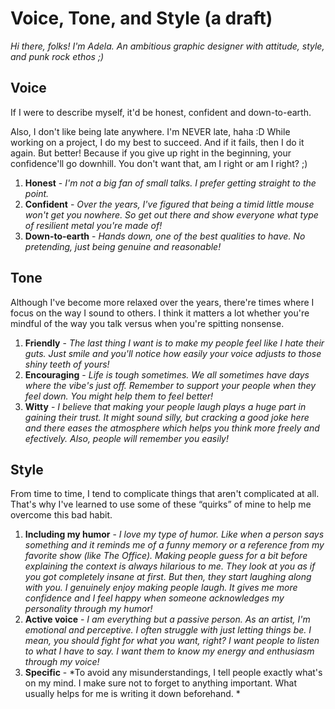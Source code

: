 # Voice, Tone, and Style (a draft)

*Hi there, folks! I'm Adela. An ambitious graphic designer with attitude, style, and punk rock ethos ;)*


## Voice

If I were to describe myself, it'd be honest, confident and down-to-earth.

Also, I don't like being late anywhere. I'm NEVER late, haha :D
While working on a project, I do my best to succeed.
And if it fails, then I do it again. But better! Because if you give up right in the beginning, your confidence'll go downhill. You don't want that, am I right or am I right? ;)




1. **Honest** - *I'm not a big fan of small talks. I prefer getting straight to the point.* 
2. **Confident** - *Over the years, I've figured that being a timid little mouse won't get you nowhere. So get out there and show everyone what type of resilient metal you're made of!* 
3. **Down-to-earth** - *Hands down, one of the best qualities to have. No pretending, just being genuine and reasonable!*




## Tone

Although I've become more relaxed over the years, there're times where I focus on the way I sound to others. I think it matters a lot whether you're mindful of the way you talk versus when you're spitting nonsense.



1. **Friendly** - *The last thing I want is to make my people feel like I hate their guts. Just smile and you'll notice how easily your voice adjusts to those shiny teeth of yours!*
2. **Encouraging** - *Life is tough sometimes. We all sometimes have days where the vibe's just off. Remember to support your people when they feel down. You might help them to feel better!*
3. **Witty** - *I believe that making your people laugh plays a huge part in gaining their trust. It might sound silly, but cracking a good joke here and there eases the atmosphere which helps you think more freely and efectively. Also, people will remember you easily!*



## Style

From time to time, I tend to complicate things that aren't complicated at all. That's why I've learned to use some of these “quirks” of mine to help me overcome this bad habit.



1. **Including my humor** - *I love my type of humor. Like when a person says something and it reminds me of a funny memory or a reference from my favorite show (like The Office).
Making people guess for a bit before explaining the context is always hilarious to me. They look at you as if you got completely insane at first. But then, they start laughing along with you.
I genuinely enjoy making people laugh. It gives me more confidence and I feel happy when someone acknowledges my personality through my humor!*
3. **Active voice** - *I am everything but a passive person. As an artist, I'm emotional and perceptive. I often struggle with just letting things be. I mean, you should fight for what you want, right? I want people to listen to what I have to say. I want them to know my energy and enthusiasm through my voice!*
4. **Specific** - *To avoid any misunderstandings, I tell people exactly what's on my mind. I make sure not to forget to anything important. What usually helps for me is writing it down beforehand. *



